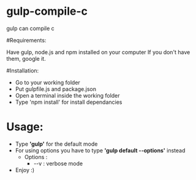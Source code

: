 # gulp-compile-c
gulp can compile c

#Requirements:

Have gulp, node.js and npm installed on your computer 
If you don't have them, google it.

#Installation:

* Go to your working folder
* Put gulpfile.js and package.json
* Open a terminal inside the working folder
* Type 'npm install' for install dependancies

# Usage:

* Type **'gulp'** for the default mode
* For using options you have to type **'gulp default --options'** instead
    * Options :
        * --v : verbose mode
* Enjoy :)